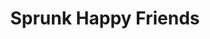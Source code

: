 ---
slug: sprunk-happy-friends-2574
title: Sprunk Happy Friends
description: "Sprunk Happy Friends is an exciting online game. Play for free directly in your browser!"
icon: /images/popular_mods/Sprunk Happy Friends.png
url: https://wowtbc.net/sprunkin/happy-sprunk-friends/index.html
previewImage: /images/popular_mods/Sprunk Happy Friends.png
type: popular mods

# SEO配置
seo:
  title: "Sprunk Happy Friends - Play Free Online Game | Fun Browser Games"
  description: "Sprunk Happy Friends - Play this fun online game for free in your browser. No download required!"
  ogImage: "/images/popular_mods/Sprunk Happy Friends.png"
  keywords: "sprunk-happy-friends-2574, online game, browser game, free game, popular mods game, play online"

videoUrls:
  - https://www.youtube.com/embed/example1
  - https://www.youtube.com/embed/example2

whyPlay:
  title: "Why Play Sprunk Happy Friends?"
  items:
    - "Immersive Gameplay: Sprunk Happy Friends offers an engaging and immersive gaming experience that will keep you entertained for hours"
    - "Challenging Levels: Test your skills with increasingly difficult challenges and obstacles"
    - "Beautiful Graphics: Enjoy stunning visuals and smooth animations that bring the game world to life"
    - "Regular Updates: New content and features are added regularly to keep the game fresh and exciting"
    - "Free to Play: Experience all the fun without spending a penny"
    - "Community Features: Connect with other players, share strategies, and compete for high scores"
    - "Cross-Platform: Play on any device with a web browser, no downloads required"

features:
  title: "Key Features of Sprunk Happy Friends"
  image: "/images/popular_mods/Sprunk Happy Friends.png"
  items:
    - "Intuitive Controls: Easy to learn controls make Sprunk Happy Friends accessible for players of all skill levels"
    - "Multiple Game Modes: Enjoy various gameplay options that provide different challenges and experiences"
    - "Character Customization: Personalize your gaming experience with unique characters and items"
    - "Achievement System: Complete special tasks to earn rewards and recognition"
    - "Leaderboards: Compete with players worldwide and see who can achieve the highest scores"

characteristics:
  title: "Game Characteristics"
  image: "/images/popular_mods/Sprunk Happy Friends.png"
  items:
    - "Genre: Popular mods game with elements of strategy and skill"
    - "Difficulty: Suitable for both casual gamers and those seeking a challenge"
    - "Play Time: Quick sessions or extended gameplay, depending on your preference"
    - "Art Style: Vibrant and engaging visuals that enhance the gaming experience"
    - "Sound Design: Immersive audio that complements the gameplay perfectly"

info: "Sprunk Happy Friends is an exciting online game that offers players a unique and engaging gaming experience. With its intuitive controls, stunning visuals, and challenging gameplay, Sprunk Happy Friends provides hours of entertainment for players of all ages and skill levels. Whether you're looking for a quick gaming session during a break or an extended play session, Sprunk Happy Friends delivers an immersive experience that will keep you coming back for more. The game features multiple levels of increasing difficulty, ensuring that players are constantly challenged as they progress. With regular updates adding new content and features, Sprunk Happy Friends remains fresh and exciting, providing endless entertainment options for its growing community of players."

howToPlayIntro: "Welcome to Sprunk Happy Friends! This guide will walk you through the basics and help you master the game. Whether you're a beginner or looking to improve your skills, these tips and instructions will enhance your gaming experience."

howToPlaySteps:
  - title: "Getting Started"
    description: "Begin your Sprunk Happy Friends adventure by familiarizing yourself with the controls. Use your keyboard or mouse to navigate through the game interface. The tutorial will guide you through the basic mechanics and help you understand the objectives."
  - title: "Understanding the Objectives"
    description: "In Sprunk Happy Friends, your main goal is to progress through levels by completing specific objectives. Each level presents unique challenges that require different strategies and approaches."
  - title: "Mastering the Controls"
    description: "Practice using the controls to improve your precision and reaction time. Sprunk Happy Friends requires quick reflexes and strategic thinking to overcome obstacles and defeat opponents."
  - title: "Utilizing Power-ups"
    description: "Collect power-ups throughout the game to enhance your abilities and overcome difficult challenges. Each power-up offers unique advantages that can be crucial for success."
  - title: "Developing Strategies"
    description: "As you progress in Sprunk Happy Friends, develop effective strategies for different scenarios. Analyze patterns, anticipate challenges, and adapt your approach to maximize your performance."

faq:
  title: "Frequently Asked Questions about Sprunk Happy Friends"
  items:
    - question: "Is Sprunk Happy Friends free to play?"
      answer: "Yes, Sprunk Happy Friends is completely free to play directly in your web browser. No downloads or purchases are required to enjoy the full game experience."
    - question: "Can I play Sprunk Happy Friends on mobile devices?"
      answer: "Yes, Sprunk Happy Friends is optimized for both desktop and mobile play. You can enjoy the game on any device with a web browser and internet connection."
    - question: "Are there any in-game purchases?"
      answer: "While Sprunk Happy Friends is free to play, there may be optional in-game purchases available for cosmetic items or additional features that don't affect core gameplay."
    - question: "How often is Sprunk Happy Friends updated?"
      answer: "The developers regularly update Sprunk Happy Friends with new content, features, and improvements based on player feedback and game performance."
    - question: "Can I play Sprunk Happy Friends offline?"
      answer: "Currently, Sprunk Happy Friends requires an internet connection to play as it's a browser-based online game."
    - question: "Is Sprunk Happy Friends suitable for children?"
      answer: "Yes, Sprunk Happy Friends is designed to be family-friendly and suitable for players of all ages."
    - question: "How do I report bugs or issues?"
      answer: "If you encounter any problems while playing Sprunk Happy Friends, you can report them through the game's support page or contact the developers directly through their website."
    - question: "Still Have Questions?"
      answer: "If you have additional questions about Sprunk Happy Friends that aren't covered in this FAQ, please visit our support center or contact our customer service team for assistance."
---